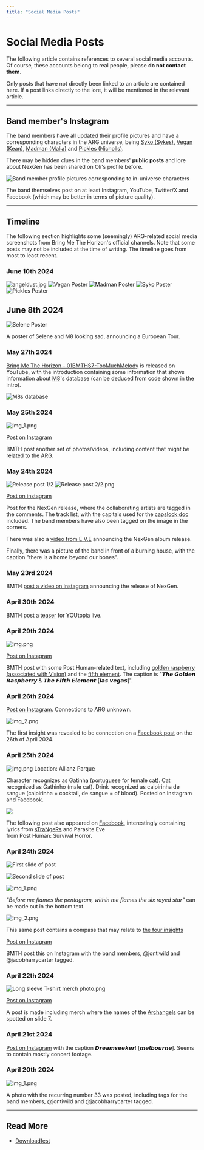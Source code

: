 ```yaml
---
title: "Social Media Posts"
---
```

# Social Media Posts

The following article contains references to several social media accounts. Of course, 
these accounts belong to real people, please **do not contact them**.

Only posts that have not directly been linked to an article are contained here. If a post 
links directly to the lore, it will be mentioned in the relevant article.

***

## Band member's Instagram

The band members have all updated their profile pictures and have a corresponding characters 
in the ARG universe, being [Syko (Sykes)](../characters/syko), 
[Vegan (Kean)](../characters/vegan), [Madman (Malia)](../characters/madman) 
and [Pickles (Nicholls)](../characters/pickles). 

There may be hidden clues in the band members' **public posts** and lore about NexGen has 
been shared on Oli's profile before.

![Band member profile pictures corresponding to in-universe characters](../../Resources/socials/band_member_profiles.png)

The band themselves post on at least Instagram, YouTube, Twitter/X and Facebook 
(which may be better in terms of picture quality).

***

## Timeline

The following section highlights some (seemingly) ARG-related 
social media screenshots from Bring Me The Horizon's official channels. Note that some posts may not be included 
at the time of writing. The timeline goes from most to least recent.

### June 10th 2024

![angeldust.jpg](../../Resources/socials/angeldust.jpg)
![Vegan Poster](../../Resources/socials/gdanks_vegan.jpg)
![Madman Poster](../../Resources/socials/gdansk_madman.jpg)
![Syko Poster](../../Resources/socials/gdansk_syko.jpg)
![Pickles Poster](../../Resources/socials/gdansk_pickles.jpg)

## June 8th 2024

![Selene Poster](../../Resources/socials/selene_poster.png)

A poster of Selene and M8 looking sad, announcing a European Tour.

### May 27th 2024

[Bring Me The Horizon - 01BMTHS7-TooMuchMelody](https://www.youtube.com/watch?v=QBouIfEIChU)
is released on YouTube, with the introduction containing some information that shows 
information about [M8](../m8)'s database (can be deduced from code shown in the intro).

![M8s database](../../Resources/m8/M8s_database.png)

### May 25th 2024

![img_1.png](../../Resources/socials/instagram_25_05.png)

[Post on Instagram](https://www.instagram.com/p/C7ZXq3ftmhM/?img_index=1)

BMTH post another set of photos/videos, including content that might be 
related to the ARG.

### May 24th 2024

![Release post 1/2](../../Resources/socials/nexgen_release_insta.png)
![Release post 2/2.png](../../Resources/music/nexgen_album2.jpg)

[Post on instagram](https://www.instagram.com/p/C7VCa9lNazA/?img_index=1)

Post for the NexGen release, where the collaborating artists are tagged 
in the comments. The track list, with the capitals used for the [capslock doc](../files/capslock_doc.md) 
included. The band members have also been tagged on the image in the corners.

There was also a [video from E.V.E](https://www.instagram.com/p/C7XBmOmqe3Y/) announcing 
the NexGen album release.

Finally, there was a picture of the band in front of a burning house, with the caption 
"there is a home beyond our bones".

### May 23rd 2024

BMTH [post a video on instagram](https://www.instagram.com/p/C7TyBDVK1fq/) announcing 
the release of NexGen.

### April 30th 2024

BMTH post a [teaser](https://www.instagram.com/p/C6Y8NdqCLIG) for YOUtopia live.

### April 29th 2024

![img.png](../../Resources/socials/instagram_29_04.png)

[Post on Instagram](https://www.instagram.com/p/C6WlVPXCRD_/?img_index=1)

BMTH post with some Post Human-related text, including [golden raspberry (associated with Vision)](../lore/insight4-vision.md) 
and the [fifth element](../lore/insights.md). The caption is "𝙏𝙝𝙚 𝙂𝙤𝙡𝙙𝙚𝙣 𝙍𝙖𝙨𝙥𝙗𝙚𝙧𝙧𝙮 & 𝙏𝙝𝙚 𝙁𝙞𝙛𝙩𝙝 𝙀𝙡𝙚𝙢𝙚𝙣𝙩 [𝙡𝙖𝙨 𝙫𝙚𝙜𝙖𝙨]".

### April 26th 2024

[Post on Instagram](https://www.instagram.com/p/C6PG0zNiWV4/). Connections to ARG unknown.

![img_2.png](../../Resources/lore/insights/connection/horizon-merch-connection1.png)

The first insight was revealed to be connection on a 
[Facebook post](https://www.facebook.com/photo/?fbid=979801893503451&set=pb.100044209477369.-2207520000)
on the 26th of April 2024.

### April 25th 2024

![img.png](../../Resources/characters/gatinha.png)
Location: Allianz Parque

Character recognizes as Gatinha (portuguese for female cat). Cat 
recognized as Gathinho (male cat). Drink recognized as 
caipirinha de sangue (caipirinha = cocktail, de sangue = of blood). Posted on 
Instagram and Facebook.

![](../../Resources/socials/25april.jpg)

The following post also appeared on [Facebook](https://www.facebook.com/photo/?fbid=979038246913149&set=pb.100044209477369.-2207520000), 
interestingly containing lyrics from [sTraNgeRs](../music/song-strangers.md) and Parasite Eve  
from Post Human: Survival Horror.

### April 24th 2024

![First slide of post](../../Resources/socials/insta_24_04_1.png)

![Second slide of post](../../Resources/socials/insta_24_04_02.png)

![img_1.png](../../Resources/socials/insta_24_04_04.png)

*"Before me flames the pentagram, within me flames the six rayed star"* can be made out in the bottom text.

![img_2.png](../../Resources/socials/24_04_08.png)

This same post contains a compass that may relate to [the four insights](../lore/insights)

[Post on Instagram](https://www.instagram.com/p/C6KEiyoiBfe/?img_index=1)

BMTH post this on Instagram with the band members, @jontiwild and @jacobharrycarter tagged.

### April 22th 2024

![Long sleeve T-shirt merch photo.png](../../Resources/socials/insta_22_04.png)

[Post on Instagram](https://www.instagram.com/p/C6Eg7_kivy_/?img_index=7)

A post is made including merch where the names of the [Archangels](../characters/characters.md#the-archangels) 
can be spotted on slide 7.

### April 21st 2024

[Post on Instagram](https://www.instagram.com/p/C6BjP-Hipa_/?img_index=7) with the 
caption 𝘿𝙧𝙚𝙖𝙢𝙨𝙚𝙚𝙠𝙚𝙧! [𝙢𝙚𝙡𝙗𝙤𝙪𝙧𝙣𝙚]. Seems to contain mostly concert footage.

### April 20th 2024

![img_1.png](../../Resources/socials/instagram_type-nx_x33.png)

A photo with the recurring number 33 was posted, including tags for the band members, 
@jontiwild and @jacobharrycarter tagged.

***

## Read More

- [Downloadfest](../lore/downloadfest)